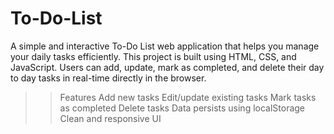 # To-Do-List
A simple and interactive To-Do List web application that helps you manage your daily tasks efficiently. This project is built using HTML, CSS, and JavaScript. Users can add, update, mark as completed, and delete their day to day tasks in real-time directly in the browser.

>> Features
> Add new tasks
> Edit/update existing tasks
> Mark tasks as completed
> Delete tasks
> Data persists using localStorage
> Clean and responsive UI
